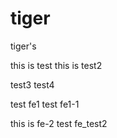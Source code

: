 tiger
=====

tiger's 

this is test
this is test2

test3
test4

test fe1
test fe1-1

this is fe-2 test
 fe_test2
